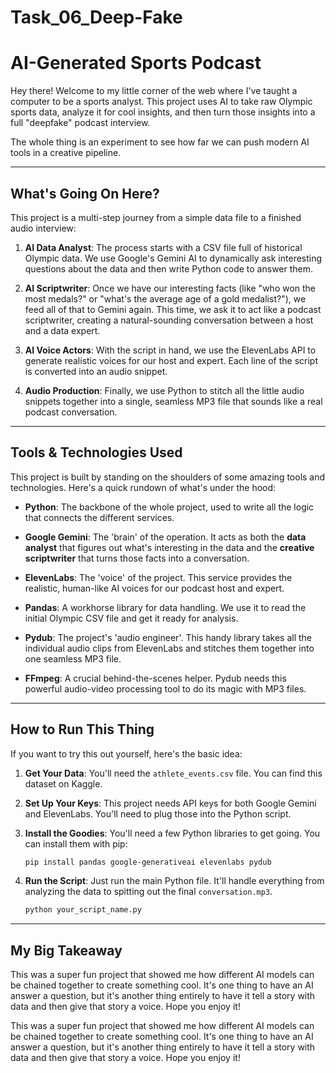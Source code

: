 # Task_06_Deep-Fake

# AI-Generated Sports Podcast

Hey there! Welcome to my little corner of the web where I've taught a computer to be a sports analyst. This project uses AI to take raw Olympic sports data, analyze it for cool insights, and then turn those insights into a full "deepfake" podcast interview.

The whole thing is an experiment to see how far we can push modern AI tools in a creative pipeline.

---

## What's Going On Here?

This project is a multi-step journey from a simple data file to a finished audio interview:

1.  **AI Data Analyst**: The process starts with a CSV file full of historical Olympic data. We use Google's Gemini AI to dynamically ask interesting questions about the data and then write Python code to answer them.
    
2.  **AI Scriptwriter**: Once we have our interesting facts (like "who won the most medals?" or "what's the average age of a gold medalist?"), we feed all of that to Gemini again. This time, we ask it to act like a podcast scriptwriter, creating a natural-sounding conversation between a host and a data expert.
    
3.  **AI Voice Actors**: With the script in hand, we use the ElevenLabs API to generate realistic voices for our host and expert. Each line of the script is converted into an audio snippet.
    
4.  **Audio Production**: Finally, we use Python to stitch all the little audio snippets together into a single, seamless MP3 file that sounds like a real podcast conversation.

---

## Tools & Technologies Used 

This project is built by standing on the shoulders of some amazing tools and technologies. Here's a quick rundown of what's under the hood:

* **Python**: The backbone of the whole project, used to write all the logic that connects the different services.

* **Google Gemini**: The 'brain' of the operation. It acts as both the **data analyst** that figures out what's interesting in the data and the **creative scriptwriter** that turns those facts into a conversation.

* **ElevenLabs**: The 'voice' of the project. This service provides the realistic, human-like AI voices for our podcast host and expert.

* **Pandas**: A workhorse library for data handling. We use it to read the initial Olympic CSV file and get it ready for analysis.

* **Pydub**: The project's 'audio engineer'. This handy library takes all the individual audio clips from ElevenLabs and stitches them together into one seamless MP3 file.

* **FFmpeg**: A crucial behind-the-scenes helper. Pydub needs this powerful audio-video processing tool to do its magic with MP3 files.

---

## How to Run This Thing

If you want to try this out yourself, here's the basic idea:

1.  **Get Your Data**: You'll need the `athlete_events.csv` file. You can find this dataset on Kaggle.
2.  **Set Up Your Keys**: This project needs API keys for both Google Gemini and ElevenLabs. You'll need to plug those into the Python script.
3.  **Install the Goodies**: You'll need a few Python libraries to get going. You can install them with pip:
    
    ```bash
    pip install pandas google-generativeai elevenlabs pydub
    ```
4.  **Run the Script**: Just run the main Python file. It'll handle everything from analyzing the data to spitting out the final `conversation.mp3`.
    
    ```bash
    python your_script_name.py
    ```

---

## My Big Takeaway

This was a super fun project that showed me how different AI models can be chained together to create something cool. It's one thing to have an AI answer a question, but it's another thing entirely to have it tell a story with data and then give that story a voice. Hope you enjoy it!

This was a super fun project that showed me how different AI models can be chained together to create something cool. It's one thing to have an AI answer a question, but it's another thing entirely to have it tell a story with data and then give that story a voice. Hope you enjoy it!
